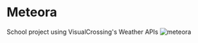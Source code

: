 # Meteora
School project using VisualCrossing's Weather APIs 
![meteora](https://github.com/Pandorolo/Meteora/assets/52629287/84a5b908-6ac9-4290-93ab-8e96152ae001)
